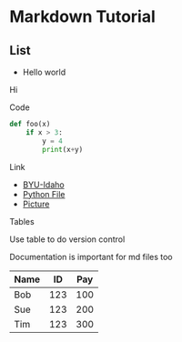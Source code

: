 # Markdown Tutorial

## List

* Hello world

Hi

Code
```python
def foo(x)
    if x > 3:
        y = 4
        print(x+y)
```

Link 
* [BYU-Idaho](http://www.byui.edu)
* [Python File](test.py)
* [Picture](mountain.png)


Tables

Use table to do version control

Documentation is important for md files too

|Name |ID |Pay|
|-----|----|----|
|Bob |123  |100| 
|Sue |123  |200|
|Tim |123  |300|